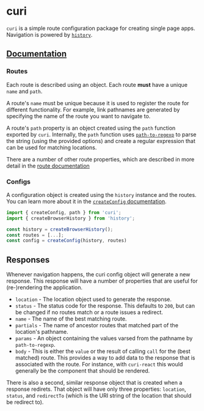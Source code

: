 # curi

`curi` is a simple route configuration package for creating single page apps. Navigation is powered by [`history`](https://github.com/ReactTraining/history).

## [Documentation](./docs)

### Routes

Each route is described using an object. Each route **must** have a unique `name` and `path`.

A route's `name` must be unique because it is used to register the route for different functionality. For example, link pathnames are generated by specifying the name of the route you want to navigate to.

A route's `path` property is an object created using the `path` function exported by `curi`. Internally, the `path` function uses [`path-to-regexp`](https://github.com/pillarjs/path-to-regexp) to parse the string (using the provided options) and create a regular expression that can be used for matching locations.

There are a number of other route properties, which are described in more detail in the [route documentation](./docs/route.md)

### Configs

A configuration object is created using the `history` instance and the routes. You can learn more about it in the [`createConfig` documentation](./docs/creatConfig.md).

```js
import { createConfig, path } from 'curi';
import { createBrowserHistory } from 'history';

const history = createBrowserHistory();
const routes = [...];
const config = createConfig(history, routes)
```

## Responses

Whenever navigation happens, the curi config object will generate a new response. This response will have a number of properties that are useful for (re-)rendering the application.

* `location` - The location object used to generate the response.
* `status` - The status code for the response. This defaults to `200`, but can be changed if no routes match or a route issues a redirect.
* `name` - The name of the best matching route.
* `partials` - The name of ancestor routes that matched part of the location's pathname.
* `params` - An object containing the values varsed from the pathname by `path-to-regexp`.
* `body` - This is either the `value` or the result of calling `call` for the (best matched) route. This provides a way to add data to the response that is associated with the route. For instance, with `curi-react` this would generally be the component that should be rendered.

There is also a second, similar response object that is created when a response redirets. That object will have only three properties: `location`, `status`, and `redirectTo` (which is the URI string of the location that should be redirect to).
